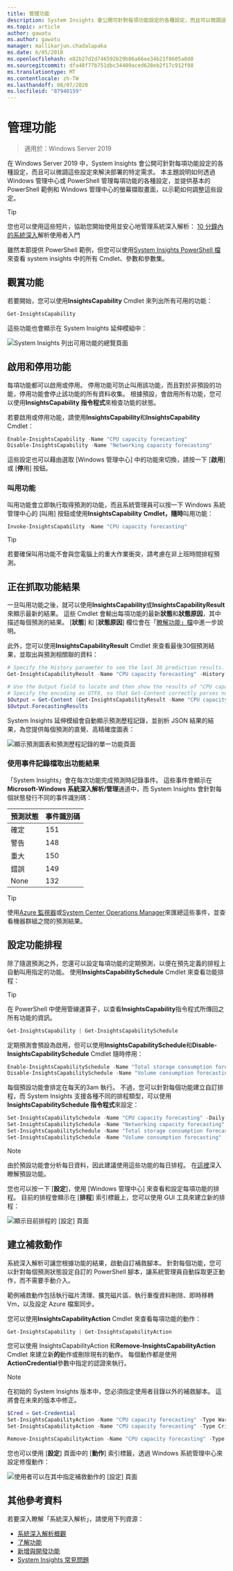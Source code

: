 ```yaml
---
title: 管理功能
description: System Insights 會公開可針對每項功能設定的各種設定，而且可以微調這些設定來解決部署的特定需求。 本主題說明如何透過 Windows 管理中心或 PowerShell 管理每項功能的各種設定，並提供基本的 PowerShell 範例和 Windows 管理中心的螢幕擷取畫面，以示範如何調整這些設定。
ms.topic: article
author: gawatu
ms.author: gawatu
manager: mallikarjun.chadalapaka
ms.date: 6/05/2018
ms.openlocfilehash: e82b27d2d746592b29b86a66ee34b21f8605a0d8
ms.sourcegitcommit: dfa48f77b751dbc34409aced628eb2f17c912f08
ms.translationtype: MT
ms.contentlocale: zh-TW
ms.lasthandoff: 08/07/2020
ms.locfileid: "87940159"
---
```

# <a name="managing-capabilities"></a>管理功能

>適用於：Windows Server 2019

在 Windows Server 2019 中，System Insights 會公開可針對每項功能設定的各種設定，而且可以微調這些設定來解決部署的特定需求。 本主題說明如何透過 Windows 管理中心或 PowerShell 管理每項功能的各種設定，並提供基本的 PowerShell 範例和 Windows 管理中心的螢幕擷取畫面，以示範如何調整這些設定。

>[!TIP]
>您也可以使用這些短片，協助您開始使用並安心地管理系統深入解析： [10 分鐘內的系統深入](https://blogs.technet.microsoft.com/filecab/2018/07/24/getting-started-with-system-insights-in-10-minutes/)解析使用者入門

雖然本節提供 PowerShell 範例，但您可以使用[System Insights PowerShell 檔](https://aka.ms/systeminsightspowershell)來查看 system insights 中的所有 Cmdlet、參數和參數集。

## <a name="viewing-capabilities"></a>觀賞功能

若要開始，您可以使用**InsightsCapability** Cmdlet 來列出所有可用的功能：

```PowerShell
Get-InsightsCapability
```
這些功能也會顯示在 System Insights 延伸模組中：

![System Insights 列出可用功能的總覽頁面](media/overview-page-contoso.png)

## <a name="enabling-and-disabling-a-capability"></a>啟用和停用功能
每項功能都可以啟用或停用。 停用功能可防止叫用該功能，而且對於非預設的功能，停用功能會停止該功能的所有資料收集。 根據預設，會啟用所有功能，您可以使用**InsightsCapability 指令程式**來檢查功能的狀態。

若要啟用或停用功能，請使用**InsightsCapability**和**InsightsCapability** Cmdlet：

```PowerShell
Enable-InsightsCapability -Name "CPU capacity forecasting"
Disable-InsightsCapability -Name "Networking capacity forecasting"
```
這些設定也可以藉由選取 [Windows 管理中心] 中的功能來切換，請按一下 [**啟用**] 或 [**停**用] 按鈕。

### <a name="invoking-a-capability"></a>叫用功能
叫用功能會立即執行取得預測的功能，而且系統管理員可以按一下 Windows 系統管理中心的 [叫用] 按鈕或使用**InsightsCapability** **Cmdlet，隨時**叫用功能：

```PowerShell
Invoke-InsightsCapability -Name "CPU capacity forecasting"
```

>[!TIP]
>若要確保叫用功能不會與您電腦上的重大作業衝突，請考慮在非上班時間排程預測。

## <a name="retrieving-capability-results"></a>正在抓取功能結果
一旦叫用功能之後，就可以使用**InsightsCapability**或**InsightsCapabilityResult**來顯示最新的結果。 這些 Cmdlet 會輸出每項功能的最新**狀態**和**狀態原因**，其中描述每個預測的結果。 [**狀態**] 和 [**狀態原因**] 欄位會在「[瞭解功能」檔](understanding-capabilities.md)中進一步說明。

此外，您可以使用**InsightsCapabilityResult** Cmdlet 來查看最後30個預測結果，並取出與預測相關聯的資料：

```PowerShell
# Specify the History parameter to see the last 30 prediction results.
Get-InsightsCapabilityResult -Name "CPU capacity forecasting" -History

# Use the Output field to locate and then show the results of "CPU capacity forecasting."
# Specify the encoding as UTF8, so that Get-Content correctly parses non-English characters.
$Output = Get-Content (Get-InsightsCapabilityResult -Name "CPU capacity forecasting").Output -Encoding UTF8 | ConvertFrom-Json
$Output.ForecastingResults
```
System Insights 延伸模組會自動顯示預測歷程記錄，並剖析 JSON 結果的結果，為您提供每個預測的直覺、高精確度圖表：

![顯示預測圖表和預測歷程記錄的單一功能頁面](media/cpu-forecast-2.png)

### <a name="using-the-event-log-to-retrieve-capability-results"></a>使用事件記錄檔取出功能結果
「System Insights」會在每次功能完成預測時記錄事件。 這些事件會顯示在**Microsoft-Windows 系統深入解析/管理**通道中，而 System Insights 會針對每個狀態發行不同的事件識別碼：

| 預測狀態 | 事件識別碼 |
| --------------- | --------------- |
| 確定 | 151 |
| 警告 | 148 |
| 重大 | 150 |
| 錯誤 | 149 |
| None | 132 |

>[!TIP]
>使用[Azure 監視器](https://azure.microsoft.com/services/monitor/)或[System Center Operations Manager](https://docs.microsoft.com/system-center/scom/welcome?view=sc-om-1807)來匯總這些事件，並查看機器群組之間的預測結果。


## <a name="setting-a-capability-schedule"></a>設定功能排程
除了隨選預測之外，您還可以設定每項功能的定期預測，以便在預先定義的排程上自動叫用指定的功能。 使用**InsightsCapabilitySchedule** Cmdlet 來查看功能排程：

>[!TIP]
>在 PowerShell 中使用管線運算子，以查看**InsightsCapability**指令程式所傳回之所有功能的資訊。

```PowerShell
Get-InsightsCapability | Get-InsightsCapabilitySchedule
```

定期預測會預設為啟用，但可以使用**InsightsCapabilitySchedule**和**Disable-InsightsCapabilitySchedule** Cmdlet 隨時停用：

```PowerShell
Enable-InsightsCapabilitySchedule -Name "Total storage consumption forecasting"
Disable-InsightsCapabilitySchedule -Name "Volume consumption forecasting"
```

每個預設功能會排定在每天的3am 執行。 不過，您可以針對每個功能建立自訂排程，而 System Insights 支援各種不同的排程類型，可以使用**InsightsCapabilitySchedule 指令程式**來設定：

```PowerShell
Set-InsightsCapabilitySchedule -Name "CPU capacity forecasting" -Daily -DaysInterval 2 -At 4:00PM
Set-InsightsCapabilitySchedule -Name "Networking capacity forecasting" -Daily -DaysOfWeek Saturday, Sunday -At 2:30AM
Set-InsightsCapabilitySchedule -Name "Total storage consumption forecasting" -Hourly -HoursInterval 2 -DaysOfWeek Monday, Wednesday, Friday
Set-InsightsCapabilitySchedule -Name "Volume consumption forecasting" -Minute -MinutesInterval 30
```
>[!NOTE]
>由於預設功能會分析每日資料，因此建議使用這些功能的每日排程。 在[這裡](understanding-capabilities.md)深入瞭解預設功能。

您也可以按一下 [**設定**]，使用 [Windows 管理中心] 來查看和設定每項功能的排程。 目前的排程會顯示在 [**排程**] 索引標籤上，您可以使用 GUI 工具來建立新的排程：

![顯示目前排程的 [設定] 頁面](media/schedule-page-contoso.png)

## <a name="creating-remediation-actions"></a>建立補救動作
系統深入解析可讓您根據功能的結果，啟動自訂補救腳本。 針對每個功能，您可以針對每個預測狀態設定自訂的 PowerShell 腳本，讓系統管理員自動採取更正動作，而不需要手動介入。

範例補救動作包括執行磁片清理、擴充磁片區、執行重復資料刪除、即時移轉 Vm，以及設定 Azure 檔案同步。

您可以使用**InsightsCapabilityAction** Cmdlet 來查看每項功能的動作：

```PowerShell
Get-InsightsCapability | Get-InsightsCapabilityAction
```

您可以使用 InsightsCapabilityAction 和**Remove-InsightsCapabilityAction** Cmdlet 來建立新**的**動作或刪除現有的動作。 每個動作都是使用**ActionCredential**參數中指定的認證來執行。

>[!NOTE]
>在初始的 System Insights 版本中，您必須指定使用者目錄以外的補救腳本。 這將會在未來的版本中修正。

```PowerShell
$Cred = Get-Credential
Set-InsightsCapabilityAction -Name "CPU capacity forecasting" -Type Warning -Action "C:\Users\Public\WarningScript.ps1" -ActionCredential $Cred
Set-InsightsCapabilityAction -Name "CPU capacity forecasting" -Type Critical -Action "C:\Users\Public\CriticalScript.ps1" -ActionCredential $Cred

Remove-InsightsCapabilityAction -Name "CPU capacity forecasting" -Type Warning
```

您也可以使用 [**設定**] 頁面中的 [**動作**] 索引標籤，透過 Windows 系統管理中心來設定修復動作：

![使用者可以在其中指定補救動作的 [設定] 頁面](media/actions-page-contoso.png)


## <a name="additional-references"></a>其他參考資料
若要深入瞭解「系統深入解析」，請使用下列資源：

- [系統深入解析概觀](overview.md)
- [了解功能](understanding-capabilities.md)
- [新增與開發功能](adding-and-developing-capabilities.md)
- [System Insights 常見問題](faq.md)